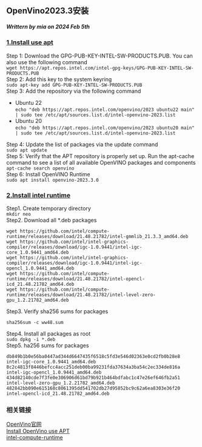 ## OpenVino2023.3安装
##### Writtern by mia on 2024 Feb 5th
### [1.Install use apt](https://docs.openvino.ai/2023.3/openvino_docs_install_guides_overview.html?VERSION=v_2023_3_0&OP_SYSTEM=LINUX&DISTRIBUTION=APT)
Step 1: Download the GPG-PUB-KEY-INTEL-SW-PRODUCTS.PUB. You can also use the following command  
```wget https://apt.repos.intel.com/intel-gpg-keys/GPG-PUB-KEY-INTEL-SW-PRODUCTS.PUB```  
Step 2: Add this key to the system keyring  
```sudo apt-key add GPG-PUB-KEY-INTEL-SW-PRODUCTS.PUB```  
Step 3: Add the repository via the following command  
* Ubuntu 22  
```echo "deb https://apt.repos.intel.com/openvino/2023 ubuntu22 main" | sudo tee /etc/apt/sources.list.d/intel-openvino-2023.list```
* Ubuntu 20  
```echo "deb https://apt.repos.intel.com/openvino/2023 ubuntu20 main" | sudo tee /etc/apt/sources.list.d/intel-openvino-2023.list```  

Step 4: Update the list of packages via the update command  
```sudo apt update```  
Step 5: Verify that the APT repository is properly set up. Run the apt-cache command to see a list of all available OpenVINO packages and components  
```apt-cache search openvino```  
Step 6: Install OpenVINO Runtime  
```sudo apt install openvino-2023.3.0```  


### [2.Install intel runtime](https://github.com/intel/compute-runtime/releases/tag/21.48.21782)
Step1. Create temporary directory  
```mkdir neo```  
Step2. Download all *.deb packages
```cd neo
wget https://github.com/intel/compute-runtime/releases/download/21.48.21782/intel-gmmlib_21.3.3_amd64.deb
wget https://github.com/intel/intel-graphics-compiler/releases/download/igc-1.0.9441/intel-igc-core_1.0.9441_amd64.deb
wget https://github.com/intel/intel-graphics-compiler/releases/download/igc-1.0.9441/intel-igc-opencl_1.0.9441_amd64.deb
wget https://github.com/intel/compute-runtime/releases/download/21.48.21782/intel-opencl-icd_21.48.21782_amd64.deb
wget https://github.com/intel/compute-runtime/releases/download/21.48.21782/intel-level-zero-gpu_1.2.21782_amd64.deb
```  
Step3. Verify sha256 sums for packages
```wget https://github.com/intel/compute-runtime/releases/download/21.48.21782/ww48.sum
sha256sum -c ww48.sum
```    
Step4. Install all packages as root  
```sudo dpkg -i *.deb```  
Step5. ha256 sums for packages  
```b9c157befe15e3b8d2f93a83c4409e2e069214f07e4a41d6b9c60e30bee836f4 intel-gmmlib_21.3.3_amd64.deb
db849b1b0e56ba0447ad344d6647435f6518c5fd3e546d02363e0cd2fb0b28e8 intel-igc-core_1.0.9441_amd64.deb
8c2c4813f8446befcc4acc251deb00ba99231fda37634a3ba54c2ec334de816a intel-igc-opencl_1.0.9441_amd64.deb
434d82140cde7f3fe0e306906d61bd79b921b464bdfabc1c47e26ef646fb2a51 intel-level-zero-gpu_1.2.21782_amd64.deb
482842bb090e615168c8061395dd541702db27d95852bc9c62a6ea8303e36f20 intel-opencl-icd_21.48.21782_amd64.deb
```  
### 相关链接
[OpenVino官网](https://docs.openvino.ai/2023.3/home.html)  
[Install OpenVino use APT](https://docs.openvino.ai/2023.3/openvino_docs_install_guides_overview.html?VERSION=v_2023_3_0&OP_SYSTEM=LINUX&DISTRIBUTION=APT)  
[intel-compute-runtime](https://github.com/intel/compute-runtime/releases)  

